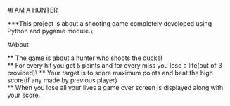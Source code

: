 #I AM A HUNTER

***This project is about a shooting game completely developed using Python and pygame module.\

#About

** The game is about a hunter who shoots the ducks!\
** For every hit you get 5 points and for every miss you lose a life(out of 3 provided)\ 
** Your target is to score maximum points and beat the high score(if any made by previous player)\
** When you lose all your lives a game over screen is displayed along with your score.